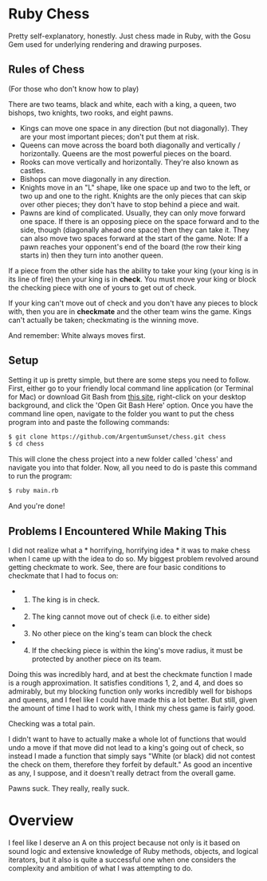 # Ruby Chess

Pretty self-explanatory, honestly. Just chess made in Ruby, with the Gosu Gem used for underlying rendering and drawing purposes.

## Rules of Chess
(For those who don't know how to play)

There are two teams, black and white, each with a king, a queen, two bishops, two knights, two rooks, and eight pawns.

- Kings can move one space in any direction (but not diagonally). They are your most important pieces; don't put them at risk.
- Queens can move across the board both diagonally and vertically / horizontally. Queens are the most powerful pieces on the board.
- Rooks can move vertically and horizontally. They're also known as castles.
- Bishops can move diagonally in any direction.
- Knights move in an "L" shape, like one space up and two to the left, or two up and one to the right. Knights are the only pieces that can skip over other pieces; they don't have to stop behind a piece and wait.
- Pawns are kind of complicated. Usually, they can only move forward one space. If there is an opposing piece on the space forward and to the side, though (diagonally ahead one space) then they can take it. They can also move two spaces forward at the start of the game. Note: If a pawn reaches your opponent's end of the board (the row their king starts in) then they turn into another queen.

If a piece from the other side has the ability to take your king (your king is in its line of fire) then your king is in **check**. You must move your king or block the checking piece with one of yours to get out of check.

If your king can't move out of check and you don't have any pieces to block with, then you are in **checkmate** and the other team wins the game. Kings can't actually be taken; checkmating is the winning move.

And remember: White always moves first.

## Setup

Setting it up is pretty simple, but there are some steps you need to follow. First, either go to your friendly local command line application (or Terminal for Mac) or download Git Bash from [this site](https://git-scm.com/downloads), right-click on your desktop background, and click the 'Open Git Bash Here' option. Once you have the command line open, navigate to the folder you want to put the chess program into and paste the following commands: 

```sh
$ git clone https://github.com/ArgentumSunset/chess.git chess
$ cd chess
```

This will clone the chess project into a new folder called 'chess' and navigate you into that folder. Now, all you need to do is paste this command to run the program:

```sh
$ ruby main.rb
```

And you're done!

## Problems I Encountered While Making This

I did not realize what a * horrifying, horrifying idea * it was to make chess when I came up with the idea to do so. My biggest problem revolved around getting checkmate to work. See, there are four basic conditions to checkmate that I had to focus on:

- 1. The king is in check.
- 2. The king cannot move out of check (i.e. to either side)
- 3. No other piece on the king's team can block the check
- 4. If the checking piece is within the king's move radius, it must be protected by another piece on its team.

Doing this was incredibly hard, and at best the checkmate function I made is a rough approximation. It satisfies conditions 1, 2, and 4, and does so admirably, but my blocking function only works incredibly well for bishops and queens, and I feel like I could have made this a lot better. But still, given the amount of time I had to work with, I think my chess game is fairly good.


Checking was a total pain.

I didn't want to have to actually make a whole lot of functions that would undo a move if that move did not lead to a king's going out of check, so instead I made a function that simply says "White (or black) did not contest the check on them, therefore they forfeit by default." As good an incentive as any, I suppose, and it doesn't really detract from the overall game.

Pawns suck. They really, really suck.

# Overview

I feel like I deserve an A on this project because not only is it based on sound logic and extensive knowledge of Ruby methods, objects, and logical iterators, but it also is quite a successful one when one considers the complexity and ambition of what I was attempting to do.







